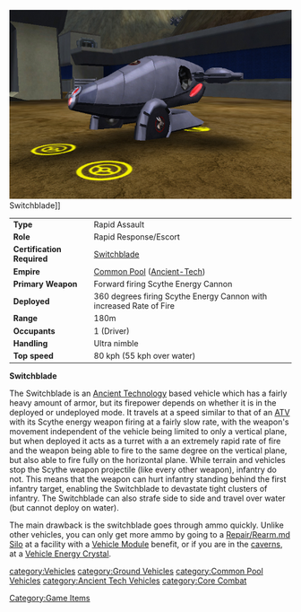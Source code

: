 ![](../images/SwitchbladePicture.jpg "fig:SwitchbladePicture.jpg") Switchblade\]\]

|                            |                                                                       |
| -------------------------- | --------------------------------------------------------------------- |
| **Type**                   | Rapid Assault                                                         |
| **Role**                   | Rapid Response/Escort                                                 |
| **Certification Required** | [Switchblade](<Switchblade_(Certification)>)                          |
| **Empire**                 | [Common Pool](../terminology/Common_Pool.md) ([Ancient-Tech](../terminology/Ancient_Technology.md)) |
| **Primary Weapon**         | Forward firing Scythe Energy Cannon                                   |
| **Deployed**               | 360 degrees firing Scythe Energy Cannon with increased Rate of Fire   |
| **Range**                  | 180m                                                                  |
| **Occupants**              | 1 (Driver)                                                            |
| **Handling**               | Ultra nimble                                                          |
| **Top speed**              | 80 kph (55 kph over water)                                            |

**Switchblade**

The Switchblade is an [Ancient
Technology](../terminology/Ancient_Technology.md) based vehicle which has a
fairly heavy amount of armor, but its firepower depends on whether it is
in the deployed or undeployed mode. It travels at a speed similar to
that of an [ATV](../vehicles/ATV.md) with its Scythe energy weapon firing at
a fairly slow rate, with the weapon's movement independent of the
vehicle being limited to only a vertical plane, but when deployed it
acts as a turret with a an extremely rapid rate of fire and the weapon
being able to fire to the same degree on the vertical plane, but also
able to fire fully on the horizontal plane. While terrain and vehicles
stop the Scythe weapon projectile (like every other weapon), infantry do
not. This means that the weapon can hurt infantry standing behind the
first infantry target, enabling the Switchblade to devastate tight
clusters of infantry. The Switchblade can also strafe side to side and
travel over water (but cannot deploy on water).

The main drawback is the switchblade goes through ammo quickly. Unlike
other vehicles, you can only get more ammo by going to a [Repair/Rearm.md
Silo](Repair_Rearm_Silo.md) at a facility with a [Vehicle
Module](../etc/Vehicle_Module.md) benefit, or if you are in the
[caverns](../locations/Caverns.md), at a [Vehicle Energy
Crystal](../terminology/Vehicle_Energy_Crystal.md).

[category:Vehicles](category:Vehicles.md) [category:Ground
Vehicles](category:Ground_Vehicles.md) [category:Common Pool
Vehicles](category:Common_Pool_Vehicles.md) [category:Ancient
Tech Vehicles](category:Ancient_Tech_Vehicles.md) [category:Core
Combat](category:Core_Combat.md)

[Category:Game Items](Category:Game_Items.md)
